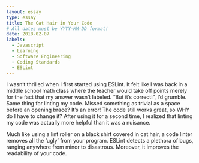 ```yaml
---
layout: essay
type: essay
title: The Cat Hair in Your Code
# All dates must be YYYY-MM-DD format!
date: 2018-02-07
labels:
  - Javascript
  - Learning
  - Software Engineering
  - Coding Standards
  - ESLint
---
```

I wasn’t thrilled when I first started using ESLint. It felt like I was back in a middle school math class where the teacher would take off points merely for the fact that my answer wasn’t labeled. “But it’s correct!”, I’d grumble. Same thing for linting my code. Missed something as trivial as a space before an opening brace? It’s an error! The code still works great, so WHY do I have to change it? After using it for a second time, I realized that linting my code was actually more helpful than it was a nuisance. 

Much like using a lint roller on a black shirt covered in cat hair, a code linter removes all the ‘ugly’ from your program. ESLint detects a plethora of bugs, ranging anywhere from minor to disastrous. Moreover, it improves the readability of your code. 
